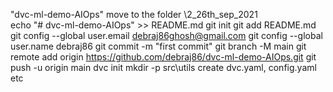 "dvc-ml-demo-AIOps" 
move to the folder \2_26th_sep_2021\
echo "# dvc-ml-demo-AIOps" >> README.md
git init
git add README.md
git config --global user.email debraj86ghosh@gmail.com
git config --global user.name debraj86
git commit -m "first commit"
git branch -M main
git remote add origin https://github.com/debraj86/dvc-ml-demo-AIOps.git
git push -u origin main
dvc init
mkdir -p src\utils
create dvc.yaml, config.yaml etc
